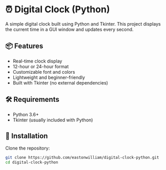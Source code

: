 # ⏰ Digital Clock (Python)

A simple digital clock built using Python and Tkinter. This project displays the current time in a GUI window and updates every second.

## 📦 Features

- Real-time clock display
- 12-hour or 24-hour format
- Customizable font and colors
- Lightweight and beginner-friendly
- Built with Tkinter (no external dependencies)

## 🛠️ Requirements

- Python 3.6+
- Tkinter (usually included with Python)

## 🚀 Installation

Clone the repository:

```bash
git clone https://github.com/eastonwilliam/digital-clock-python.git
cd digital-clock-python
